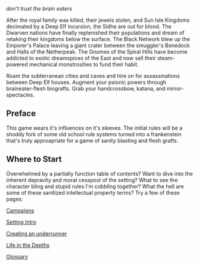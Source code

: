 _don't trust the brain eaters_

After the royal family was killed, their jewels stolen, and Sun Isle Kingdoms decimated by a Deep Elf incursion, the Sidhe are out for blood. The Dwarven nations have finally replenished their populations and dream of retaking their kingdoms below the surface. The Black Network blew up the Emporer's Palace leaving a giant crater between the smuggler's Bonedock and Halls of the Netherpeak. The Gnomes of the Spiral Hills have become addicted to exotic dreamspices of the East and now sell their steam-powered mechanical monstrosities to fund their habit. 

Roam the subterranean cities and caves and hire on for assassinations between Deep Elf houses. Augment your psionic powers through braineater-flesh biografts. Grab your handcrossbow, katana, and mirror-spectacles.

## Preface

This game wears it's influences on it's sleeves.  The initial rules will be a shoddy fork of some old school rule systems turned into a frankenstein that's truly approapriate for a game of sanity blasting and flesh grafts.  


## Where to Start
Overwhelmed by a partially function table of contents?  Want to dive into the inherent depravity and moral cesspool of the setting?  What to see the character bling and stupid rules I'm cobbling together?  What the hell are some of these sanitized intellectual property terms?  Try a few of these pages: 

[Campaigns](21_campaigns/README.md)

[Setting Intro](40_setting/README.md)

[Creating an underrunner](02_character_creation/README.md)

[Life in the Depths](07_adventuring/README.md)

[Glossary](10_misc/glossary.md)
